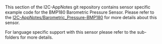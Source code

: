This section of the I2C-AppNotes git repository contains sensor specific example code for the BMP180 Barometric Pressure Sensor.  Please refer to the [I2C-AppNotes/Barometric_Pressure-BMP180](https://github.com/labjack/I2C-AppNotes/tree/master/Barometric_Pressure-BMP180) for more details about this sensor.

For language specific support with this sensor please refer to the sub-folders for more details.